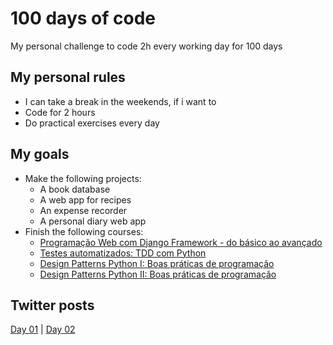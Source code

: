 # 100 days of code
My personal challenge to code 2h every working day for 100 days

## My personal rules
 - I can take a break in the weekends, if i want to
 - Code for 2 hours
 - Do practical exercises every day

## My goals
- Make the following projects:
    - A book database
    - A web app for recipes
    - An expense recorder
    - A personal diary web app
- Finish the following courses:
    - [Programação Web com Django Framework - do básico ao avançado](https://www.udemy.com/course/programacao-web-com-django-framework-do-basico-ao-avancado/)
    - [Testes automatizados: TDD com Python](https://www.alura.com.br/curso-online-tdd-com-python)
    - [Design Patterns Python I: Boas práticas de programação](https://www.alura.com.br/curso-online-design-patterns-python)
    - [Design Patterns Python II: Boas práticas de programação](https://www.alura.com.br/curso-online-design-patterns-python-2)

## Twitter posts
[Day 01](https://twitter.com/cleysonph/status/1239401210530213888) | [Day 02](https://twitter.com/cleysonph/status/1239744833532674050)